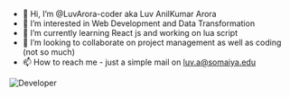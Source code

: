 - 👋 Hi, I’m @LuvArora-coder aka Luv AnilKumar Arora
- 👀 I’m interested in Web Development and Data Transformation
- 🌱 I’m currently learning React js and working on lua script
- 💞️ I’m looking to collaborate on project management as well as coding (not so much)
- 📫 How to reach me - just a simple mail on luv.a@somaiya.edu


![Developer](https://user-images.githubusercontent.com/81869471/115842902-e9f36400-a43b-11eb-8a56-b24df4dad794.gif)

<!---
LuvArora-coder/LuvArora-coder is a ✨ special ✨ repository because its `README.md` (this file) appears on your GitHub profile.
You can click the Preview link to take a look at your changes.
--->
